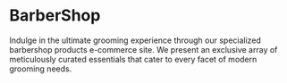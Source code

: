 # BarberShop
Indulge in the ultimate grooming experience through our specialized barbershop products e-commerce site. We present an exclusive array of meticulously curated essentials that cater to every facet of modern grooming needs.
